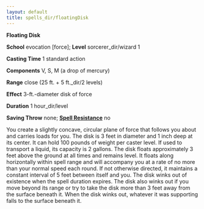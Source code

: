 ```yaml
---
layout: default
title: spells_dir/floatingDisk
---
```

 **Floating Disk**

**School** evocation [force]; **Level** sorcerer_dir/wizard 1

**Casting Time** 1 standard action

**Components** V, S, M (a drop of mercury)

**Range** close (25 ft. + 5 ft._dir/2 levels)

**Effect** 3-ft.-diameter disk of force

**Duration** 1 hour_dir/level

**Saving Throw** none; **[Spell Resistance](../glossary#_spell-resistance)** no

You create a slightly concave, circular plane of force that follows you about and carries loads for you. The disk is 3 feet in diameter and 1 inch deep at its center. It can hold 100 pounds of weight per caster level. If used to transport a liquid, its capacity is 2 gallons. The disk floats approximately 3 feet above the ground at all times and remains level. It floats along horizontally within spell range and will accompany you at a rate of no more than your normal speed each round. If not otherwise directed, it maintains a constant interval of 5 feet between itself and you. The disk winks out of existence when the spell duration expires. The disk also winks out if you move beyond its range or try to take the disk more than 3 feet away from the surface beneath it. When the disk winks out, whatever it was supporting falls to the surface beneath it.

